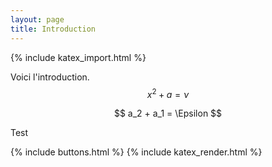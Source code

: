 ```yaml
---
layout: page
title: Introduction
---
```

{% include katex_import.html %}

Voici l'introduction. $$ x^{2} + a = \nu $$

$$ a_2 + a_1 = \Epsilon $$


Test

{% include buttons.html %}
{% include katex_render.html %}